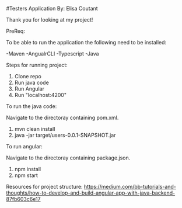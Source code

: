 #Testers Application
By: Elisa Coutant

Thank you for looking at my project!

PreReq:

To be able to run the application the following need to be installed:

-Maven
-AngualrCLI
-Typescript
-Java

Steps for running project:

1. Clone repo
2. Run java code
3. Run Angular
4. Run "localhost:4200"

To run the java code:

Navigate to the directoray containing pom.xml.

 1. mvn clean install
 2. java -jar target/users-0.0.1-SNAPSHOT.jar
 
To run angular:

Navigate to the directoray containing package.json.

1. npm install 
2. npm start

Resources for project structure:
https://medium.com/bb-tutorials-and-thoughts/how-to-develop-and-build-angular-app-with-java-backend-87fb603c6e17
